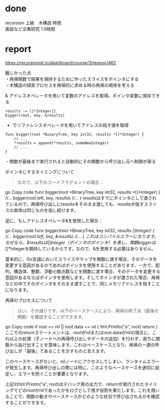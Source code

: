 # done
recursion 上級　木構造 時間</br>
面談など企業研究 1.5時間</br>
# report
https://recursionist.io/dashboard/course/3/lesson/462</br>

難しかった点</br>
・再帰関数で結果を保持するために作ったスライスをポインタにする</br>
・木構造の探索プロセスを再帰的に求める時の再帰の順序を考える</br>



& アドレスオペレータを用いて変数のアドレスを取得。ポインタ変数に保存できる</br>
```
results := []*Integer{}
bigger(root, key, &results)
```

* でリファレンスオペレータを用いてアドレスの指す値を取得</br>
```
func bigger(root *BinaryTree, key int32, results *[]*Integer) {
	// ...
	*results = append(*results, someNewInteger)
	// ...
}
```

・関数が最後まで実行されると自動的にその関数から呼び出し元へ制御が戻る</br>

ポインタにするタイミングについて</br>

>なので、以下のコードフラグメントの場合：

go
Copy code
func bigger(root *BinaryTree, key int32, results *[]*Integer) {
    //...
    bigger(root.left, key, results)
    //...
}
resultsはすでにポインタとして渡されているので、再帰呼び出しにresultsをそのまま渡しても、resultsが指すスライスの実体は同じものを指し続けます。

逆に、もしアドレスオペレータ&を使用した場合：

go
Copy code
func bigger(root *BinaryTree, key int32, results *[]*Integer) {
    //...
    bigger(root.left, key, &results)
    //...
}
これはコンパイルエラーになります。なぜなら、&resultsは**[]*Integer（ポインタのポインタ）を表し、関数biggerは*[]*Integerを期待しているからです。なので、&を使用する必要はありません。

基本的に、Go言語においてスライスやマップを関数に渡す場合、そのデータを変更する意図があるのであればポインタを使用することがあります。一方で、配列、構造体、整数、浮動小数点数などを関数に渡す場合、そのデータを変更する意図があるならばポインタを使用します。そしてポインタが渡された場合、再帰などの中でそのポインタをそのまま渡すことで、同じメモリアドレスを指すことになります。

再帰のプロセスについて</br>
>はい、その通りです。以下のベースケースにより、再帰の終了点（最後の関数）を確認することができます。

go
Copy code
if root == nil || root.data == nil {
    fmt.Println("a", root)
    return
}
ここでのreturnステートメントは、rootがnilまたはroot.dataがnilの場合に、これ以上の処理（子ノードへの再帰呼び出しやデータの追加）を行わず、直ちに関数から抜け出すことを意味します。これはベースケースとなり、再帰の一連の呼び出しが「最後」であることを示すものと言えます。

このベースケースがないと、nilノードにアクセスしてしまい、ランタイムエラーが発生します。再帰呼び出しの際には特に、このようなベースケースを適切に設定し、エラーを防ぐことが重要となります。

上記のfmt.Println("a", root)はデバッグ用の出力で、returnが実行されたタイミングでどのrootがnilであったかをログとして残す役割を果たします。これを用いることで、関数の動きやベースケースがどのような状況で呼び出されるかを確認することができます。
